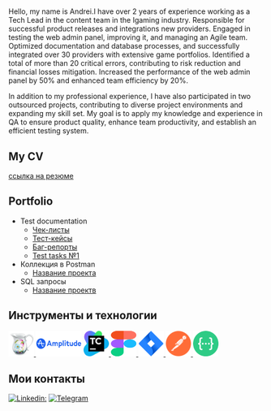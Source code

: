# 

<div align="center">


  
</div>




Hello, my name is Andrei.I have over 2 years of experience working as a Tech Lead in the content team in the Igaming industry. Responsible for successful product releases and integrations new providers. Engaged in testing the web admin panel, improving it, and managing an Agile team. Optimized documentation and database processes, and successfully integrated over 30 providers with extensive game portfolios. Identified a total of more than 20 critical errors, contributing to risk reduction and financial losses mitigation. Increased the performance of the web admin panel by 50% and enhanced team efficiency by 20%.

In addition to my professional experience, I have also participated in two outsourced projects, contributing to diverse project environments and expanding my skill set. My goal is to apply my knowledge and experience in QA to ensure product quality, enhance team productivity, and establish an efficient testing system.

## My CV 

[ссылка на резюме](https://drive.google.com/file/d/1Yf6yCBYGCKEACHUn4_hhOQM_RJvoi5R4/view?usp=drive_link)

## Portfolio 
- Test documentation
  -  [Чек-листы](https://ссылочку_сюда)
  -  [Тест-кейсы](https://ссылочку_сюда)
  -  [Баг-репорты](https://ссылочку_сюда)
  -  [Test tasks №1](https://docs.google.com/document/d/1gOVZhQ6VOzTSbgx270HhFJAbcWD_MIIBRYPxAa-5f_Y/edit)
- Коллекция в Postman 
  -  [Название проекта](https://ссылочку_сюда)
- SQL запросы 
  -  [Название проектв](https://ссылочку_сюда)
  

## Инструменты и технологии



<p align="left">

<a href="https://www.charlesproxy.com/">
<img src="https://github.com/qajenna/qajenna/blob/main/icons/Charles.png" alt="Charles" width="50" height="50" />
</a>

<img src="https://github.com/qajenna/qajenna/blob/main/icons/Amplitude.png" alt="Sentry" width="90" height="50" />
</a>
<a href="https://www.jetbrains.com/teamcity/">
<img src="https://github.com/qajenna/qajenna/blob/main/icons/TeamCity.png" alt="Teamcity" width="50" height="50" />
</a>



<a href="https://figma.com">
<img src="https://github.com/qajenna/qajenna/blob/main/icons/Figma.svg" alt="Figma" width="50" height="50" /> 
</a>
<a href="https://www.atlassian.com/software/jira">
<img src="https://github.com/qajenna/qajenna/blob/main/icons/Jira.png" alt="Jira" width="50" height="50" />
</a>
<a href="https://www.postman.com/">
<img src="https://github.com/qajenna/qajenna/blob/main/icons/Postman.png" alt="Postman" width="50" height="50" />
</a>
<a href="https://swagger.io/">
<img src="https://github.com/qajenna/qajenna/blob/main/icons/swagger.png" alt="Swagger" width="50" height="50" />
</a>

</p>

## Мои контакты

[![Linkedin: ](https://img.shields.io/badge/-LinkedIn-0e76a8?style=flat-square&logo=Linkedin&logoColor=white)](https://www.linkedin.com/in/andrey-iskrov)
[![Telegram ](https://img.shields.io/badge/-Telegram-0088cc?style=flat-square&logo=Telegram&logoColor=white)](https://t.me/psy_spy777)

